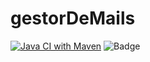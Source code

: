 # gestorDeMails
[![Java CI with Maven](https://github.com/StivenAlexis/gestorDeMails/actions/workflows/maven.yml/badge.svg)](https://github.com/StivenAlexis/gestorDeMails/actions/workflows/maven.yml)
![Badge](../reports/badge.svg)
